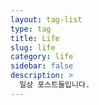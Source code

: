 ```yaml
---
layout: tag-list
type: tag
title: Life
slug: life
category: life
sidebar: false
description: >
  일상 포스트들입니다.
---
```

